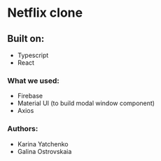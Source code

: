 # Netflix clone

## Built on:

- Typescript
- React

### What we used:

- Firebase
- Material UI (to build modal window component)
- Axios

### Authors:

- Karina Yatchenko
- Galina Ostrovskaia

